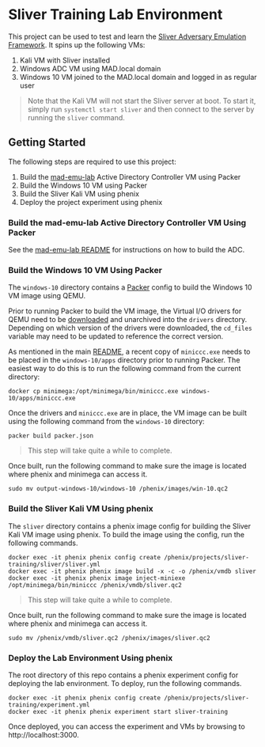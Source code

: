 # Sliver Training Lab Environment

This project can be used to test and learn the [Sliver Adversary Emulation
Framework](https://github.com/BishopFox/sliver). It spins up the following VMs:

1. Kali VM with Sliver installed
1. Windows ADC VM using MAD.local domain
1. Windows 10 VM joined to the MAD.local domain and logged in as regular user

> Note that the Kali VM will not start the Sliver server at boot. To start it,
> simply run `systemctl start sliver` and then connect to the server by running
> the `sliver` command.

## Getting Started

The following steps are required to use this project:

1. Build the [mad-emu-lab](../mad-emu-lab) Active Directory Controller VM using
   Packer
1. Build the Windows 10 VM using Packer
1. Build the Sliver Kali VM using phenix
1. Deploy the project experiment using phenix

### Build the mad-emu-lab Active Directory Controller VM Using Packer

See the [mad-emu-lab README](../mad-emu-lab/README.md) for instructions on how
to build the ADC.

### Build the Windows 10 VM Using Packer

The `windows-10` directory contains a [Packer](https://www.packer.io) config to
build the Windows 10 VM image using QEMU.

Prior to running Packer to build the VM image, the Virtual I/O drivers for QEMU
need to be
[downloaded](https://fedorapeople.org/groups/virt/virtio-win/direct-downloads/)
and unarchived into the `drivers` directory. Depending on which version of the
drivers were downloaded, the `cd_files` variable may need to be updated to
reference the correct version.

As mentioned in the main [README](../README.md), a recent copy of `miniccc.exe`
needs to be placed in the `windows-10/apps` directory prior to running Packer.
The easiest way to do this is to run the following command from the current
directory:

```
docker cp minimega:/opt/minimega/bin/miniccc.exe windows-10/apps/miniccc.exe
```

Once the drivers and `miniccc.exe` are in place, the VM image can be built using
the following command from the `windows-10` directory:

```
packer build packer.json
```

> This step will take quite a while to complete.

Once built, run the following command to make sure the image is located where
phenix and minimega can access it.

```
sudo mv output-windows-10/windows-10 /phenix/images/win-10.qc2
```

### Build the Sliver Kali VM Using phenix

The `sliver` directory contains a phenix image config for building the Sliver
Kali VM image using phenix. To build the image using the config, run the
following commands.

```
docker exec -it phenix phenix config create /phenix/projects/sliver-training/sliver/sliver.yml
docker exec -it phenix phenix image build -x -c -o /phenix/vmdb sliver
docker exec -it phenix phenix image inject-miniexe /opt/minimega/bin/miniccc /phenix/vmdb/sliver.qc2
```

> This step will take quite a while to complete.

Once built, run the following command to make sure the image is located where
phenix and minimega can access it.

```
sudo mv /phenix/vmdb/sliver.qc2 /phenix/images/sliver.qc2
```

### Deploy the Lab Environment Using phenix

The root directory of this repo contains a phenix experiment config for
deploying the lab environment. To deploy, run the following commands.

```
docker exec -it phenix phenix config create /phenix/projects/sliver-training/experiment.yml
docker exec -it phenix phenix experiment start sliver-training
```

Once deployed, you can access the experiment and VMs by browsing to
http://localhost:3000.
